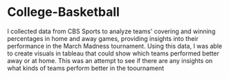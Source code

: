 # College-Basketball
I collected data from CBS Sports to analyze teams' covering and winning percentages in home and away games, providing insights into their performance in the March Madness tournament. Using this data, I was able to create visuals in tableau that could show which teams performed better away or at home. This was an attempt to see if there are any insights on what kinds of teams perform better in the toournament

